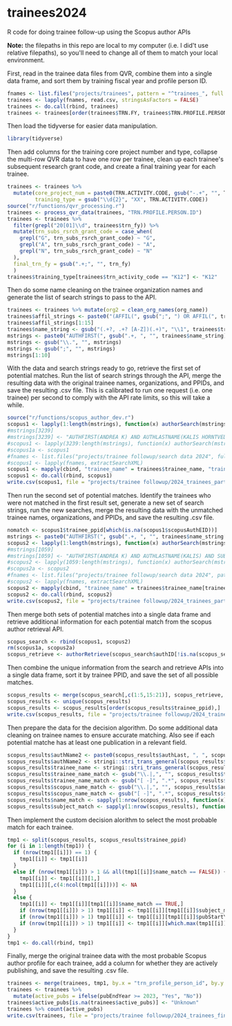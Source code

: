 # trainees2024
R code for doing trainee follow-up using the Scopus author APIs

**Note:** the filepaths in this repo are local to my computer (i.e. I did't use relative filepaths), so you'll need to change all of them to match your local environment. 

First, read in the trainee data files from QVR, combine them into a single data frame, and sort them by training fiscal year and profile person ID.
```r
fnames <- list.files("projects/trainees", pattern = "^trainees_", full.names = TRUE)
trainees <- lapply(fnames, read.csv, stringsAsFactors = FALSE)
trainees <- do.call(rbind, trainees)
trainees <- trainees[order(trainees$TRN.FY, trainees$TRN.PROFILE.PERSON.ID),]
```

Then load the tidyverse for easier data manipulation.
```r
library(tidyverse)
```

Then add columns for the training core project number and type, collapse the multi-row QVR data to have one row per trainee, clean up each trainee's subsequent research grant code, and create a final training year for each trainee. 
```r
trainees <- trainees %>% 
  mutate(core_project_num = paste0(TRN.ACTIVITY.CODE, gsub("-.+", "", TRN.PROJECT.NUM)),
         training_type = gsub("\\d{2}", "XX", TRN.ACTIVITY.CODE))
source("r/functions/qvr_processing.r")
trainees <- process_qvr_data(trainees, "TRN.PROFILE.PERSON.ID")
trainees <- trainees %>% 
  filter(grepl("20[01]\\d", trainees$trn_fy)) %>%
  mutate(trn_subs_rsrch_grant_code = case_when(
    grepl("G", trn_subs_rsrch_grant_code) ~ "G",
    grepl("A", trn_subs_rsrch_grant_code) ~ "A",
    grepl("N", trn_subs_rsrch_grant_code) ~ "N"
  ),
  final_trn_fy = gsub(".+;", "", trn_fy)
  )
trainees$training_type[trainees$trn_activity_code == "K12"] <- "K12"
```

Then do some name cleaning on the trainee organization names and generate the list of search strings to pass to the API. 
```r
trainees <- trainees %>% mutate(org2 = clean_org_names(org_name))
trainees$affil_strings <- paste0("(AFFIL(", gsub(";", ") OR AFFIL(", trainees$org2), "))")
trainees$affil_strings[1:15]
trainees$name_string <- gsub("(.+?, .+? [A-Z])(.+)", "\\1", trainees$trainee_name)
mstrings <- paste0("AUTHFIRST(", gsub(".+, ", "", trainees$name_string), ") AND AUTHLASTNAME(", gsub(", .+", "", trainees$trainee_name), ") AND ", trainees$affil_strings)
mstrings <- gsub("\\.", "", mstrings)
mstrings <- gsub(";", "", mstrings)
mstrings[1:10]
```

With the data and search strings ready to go, retrieve the first set of potential matches. Run the list of search strings through the API, merge the resulting data with the original trainee names, organizations, and PPIDs, and save the resulting .csv file. This is calibrated to run one request (i.e. one trainee) per second to comply with the API rate limits, so this will take a while.
```r
source("r/functions/scopus_author_dev.r")
scopus1 <- lapply(1:length(mstrings), function(x) authorSearch(mstrings[x], retMax = 3, outfile = paste0("projects/trainee followup/search data 2024/", "trainees1_", sprintf("_%05d", x), ".txt")))
#mstrings[3239]
#mstrings[3239] <- "AUTHFIRST(ANDREA K) AND AUTHLASTNAME(KALIS HORNTVEDT) AND (AFFIL(UNIVERSITY OF MINNESOTA))"
#scopus1 <- lapply(3239:length(mstrings), function(x) authorSearch(mstrings[x], retMax = 3, outfile = paste0("projects/trainee followup/search data 2024/", "trainees1_", sprintf("_%05d", x), ".txt")))
#scopus1a <- scopus1
#fnames <- list.files("projects/trainee followup/search data 2024", full.names = TRUE)
#scopus1 <- lapply(fnames, extractSearchXML)
scopus1 <- mapply(cbind, "trainee_name" = trainees$trainee_name, "trainee_ppid" = trainees$trn_profile_person_id, "org_name" = trainees$org2, scopus1, SIMPLIFY = FALSE)
scopus1 <- do.call(rbind, scopus1)
write.csv(scopus1, file = "projects/trainee followup/2024_trainees_part1.csv", row.names = FALSE)
```

Then run the second set of potential matches. Identify the trainees who were not matched in the first result set, generate a new set of search strings, run the new searches, merge the resulting data with the unmatched trainee names, organizations, and PPIDs, and save the resulting .csv file.
```r
nomatch <- scopus1$trainee_ppid[which(is.na(scopus1$scopusAuthEID))]
mstrings <- paste0("AUTHFIRST(", gsub(".+, ", "", trainees$name_string[trainees$trn_profile_person_id %in% nomatch]), ") AND AUTHLASTNAME(", gsub(", .+", "", trainees$trainee_name[trainees$trn_profile_person_id %in% nomatch]), ") AND SUBJAREA(BIOC OR MEDI OR SOCI OR NEUR OR IMMU OR PSYC)")
scopus2 <- lapply(1:length(mstrings), function(x) authorSearch(mstrings[x], retMax = 5, outfile = paste0("projects/trainee followup/search data 2024/", "trainees2_", sprintf("_%05d", x), ".txt")))
#mstrings[1059]
#mstrings[1059] <- "AUTHFIRST(ANDREA K) AND AUTHLASTNAME(KALIS) AND SUBJAREA(BIOC OR MEDI OR SOCI OR NEUR OR IMMU OR PSYC)"
#scopus2 <- lapply(1059:length(mstrings), function(x) authorSearch(mstrings[x], retMax = 5, outfile = paste0("projects/trainee followup/search data 2024/", "trainees2_", sprintf("_%05d", x), ".txt")))
#scopus2a <- scopus2
#fnames <- list.files("projects/trainee followup/search data 2024", pattern = "^trainees2", full.names = TRUE)
#scopus2 <- lapply(fnames, extractSearchXML)
scopus2 <- mapply(cbind, "trainee_name" = trainees$trainee_name[trainees$trn_profile_person_id %in% nomatch], "trainee_ppid" = trainees$trn_profile_person_id[trainees$trn_profile_person_id %in% nomatch], "org_name" = trainees$org2[trainees$trn_profile_person_id %in% nomatch], scopus2, SIMPLIFY = FALSE)
scopus2 <- do.call(rbind, scopus2)
write.csv(scopus2, file = "projects/trainee followup/2024_trainees_part2.csv", row.names = FALSE)
```

Then merge both sets of potential matches into a single data frame and retrieve additional information for each potential match from the scopus author retrieval API.
```r
scopus_search <- rbind(scopus1, scopus2)
rm(scopus1a, scopus2a)
scopus_retrieve <- authorRetrieve(scopus_search$authID[!is.na(scopus_search$authID)], outfile = "projects/trainee followup/search data 2024/trainee_retrieve.txt")
```

Then combine the unique information from the search and retrieve APIs into a single data frame, sort it by trainee PPID, and save the set of all possible matches.
```r
scopus_results <- merge(scopus_search[,c(1:5,15:21)], scopus_retrieve, by = "authID", all.x = TRUE)
scopus_results <- unique(scopus_results)
scopus_results <- scopus_results[order(scopus_results$trainee_ppid),]
write.csv(scopus_results, file = "projects/trainee followup/2024_trainees_all.csv", row.names = FALSE)
```

Then prepare the data for the decision algorithm. Do some additional data cleaning on trainee names to ensure accurate matching. Also see if each potential matche has at least one publication in a relevant field.
```r
scopus_results$authName2 <- paste0(scopus_results$authLast, ", ", scopus_results$authGiven)
scopus_results$authName2 <- stringi::stri_trans_general(scopus_results$authName2, "Latin-ASCII")
scopus_results$trainee_name <- stringi::stri_trans_general(scopus_results$trainee_name, "Latin-ASCII")
scopus_results$trainee_name_match <- gsub("\\.|,", "", scopus_results$trainee_name)
scopus_results$trainee_name_match <- gsub("[ -]", ".*", scopus_results$trainee_name_match)
scopus_results$scopus_name_match <- gsub("\\.|,", "", scopus_results$authName2)
scopus_results$scopus_name_match <- gsub("[ -]", ".*", scopus_results$scopus_name_match)
scopus_results$name_match <- sapply(1:nrow(scopus_results), function(x) any(grepl(scopus_results$trainee_name_match[x], scopus_results$scopus_name_match[x], ignore.case = TRUE), grepl(scopus_results$scopus_name_match[x], scopus_results$trainee_name_match[x], ignore.case = TRUE)))
scopus_results$subject_match <- sapply(1:nrow(scopus_results), function(x) any(grepl("BIOC|MEDI|SOCI|NEUR|IMMU|PSYC|PHAR|NURS", scopus_results[x,c("subjarea1", "subjarea2", "subjarea3")])))
```

Then implement the custom decision alorithm to select the most probable match for each trainee. 
```r
tmp1 <- split(scopus_results, scopus_results$trainee_ppid)
for (i in 1:length(tmp1)) {
  if (nrow(tmp1[[i]]) == 1) {
    tmp1[[i]] <- tmp1[[i]]
  }
  else if (nrow(tmp1[[i]]) > 1 && all(tmp1[[i]]$name_match == FALSE)) {
    tmp1[[i]] <- tmp1[[i]][1,]
    tmp1[[i]][,c(4:ncol(tmp1[[i]]))] <- NA
  }
  else {
    tmp1[[i]] <- tmp1[[i]][tmp1[[i]]$name_match == TRUE,]
    if (nrow(tmp1[[i]]) > 1) tmp1[[i]] <- tmp1[[i]][tmp1[[i]]$subject_match == TRUE,] ## subject areas in relevant fields
    if (nrow(tmp1[[i]]) > 1) tmp1[[i]] <- tmp1[[i]][tmp1[[i]]$pubStartYear > 1989,] ## pub start year > 1989 [?]
    if (nrow(tmp1[[i]]) > 1) tmp1[[i]] <- tmp1[[i]][which.max(tmp1[[i]]$pubCount),]
  }
}
tmp1 <- do.call(rbind, tmp1)
```

Finally, merge the original trainee data with the most probable Scopus author profile for each trainee, add a column for whether they are actively publishing, and save the resulting .csv file.
```r
trainees <- merge(trainees, tmp1, by.x = "trn_profile_person_id", by.y = "trainee_ppid", all.x = TRUE)
trainees <- trainees %>% 
  mutate(active_pubs = ifelse(pubEndYear >= 2023, "Yes", "No"))
trainees$active_pubs[is.na(trainees$active_pubs)] <- "Unknown"
trainees %>% count(active_pubs)
write.csv(trainees, file = "projects/trainee followup/2024_trainees_final.csv", row.names = FALSE)
```
